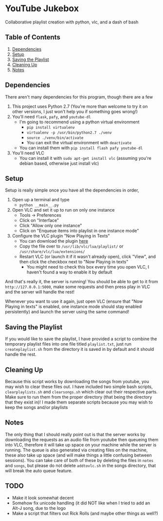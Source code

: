 # YouTube Jukebox
Collaborative playlist creation with python, vlc, and a dash of bash

## Table of Contents
1. [Dependencies](https://github.com/jivandabeast/youtubejukebox#dependencies)
2. [Setup](https://github.com/jivandabeast/youtubejukebox#setup)
3. [Saving the Playlist](https://github.com/jivandabeast/youtubejukebox#saving-the-playlist)
4. [Cleaning Up](https://github.com/jivandabeast/youtubejukebox#cleaning-up)
5. [Notes](https://github.com/jivandabeast/youtubejukebox#notes)

## Dependencies
There aren't many dependencies for this program, though there are a few
1. This project uses Python 2.7 (You're more than welcome to try it on other versions, I just won't help you if something goes wrong!)
2. You'll need `flask`, `pafy`, and `youtube-dl`
    * I'm going to recommend using a python virtual environment
        * `pip install virtualenv`
        * `virtualenv -p /usr/bin/python2.7 ./venv`
        * `source ./venv/bin/activate`
        * You can exit the virtual environment with `deactivate`
    * You can install them with `pip install flash pafy youtube-dl`
3. You'll need VLC
    * You can install it with `sudo apt-get install vlc` (assuming you're debian based, otherwise just install vlc)

## Setup
Setup is really simple once you have all the dependencies in order, 
1. Open up a terminal and type
    * `python __main__.py`
2. Open VLC and set it up to run on only one instance
    * Tools -> Preferences
    * Click on "Interface"
    * Click "Allow only one instance"
    * Click on "Enqueue items into playlist in one instance mode"
3. Configure the VLC  plugin "Now Playing in Texts"
    * You can download the plugin [here](https://addons.videolan.org/p/1172613/)
    * Copy the file over to `/usr/lib/vlc/lua/playlist/` or `/usr/share/vlc/lua/extensions/`
    * Restart VLC (or launch it if it wasn't already open), click "View", and then click the checkbox next to "Now Playing in texts"
        * You might need to check this box every time you open VLC, I haven't found a way to enable it by default

And that's really it, the server is running! You should be able to get to it from `http://127.0.0.1:5000`, make some requests and then press play in VLC and the server will handle the rest!

Whenever you want to use it again, just open VLC (ensure that "Now Playing in texts" is enabled, one instance mode should stay enabled persistently) and launch the server using the same command!

## Saving the Playlist
If you would like to save the playlist, I have provided a script to combine the temporary playlist files into one file titled `playlist.txt`, just run `createplaylist.sh` from the directory it is saved in by default and it should handle the rest.

## Cleaning Up
Because this script works by downloading the songs from youtube, you may wish to clear these files out. I have included two simple bash scripts, `clearplaylists.sh`
and `clearsongs.sh` which clear out their respective parts. Make sure to run them from the proper directory (that being the directory that they exist in)!
I made them separate scripts because you may wish to keep the songs and/or playlists 

## Notes
The only thing that I should really point out is that the server works by downloading the requests as an audio file from youtube then queueing them into VLC, therefore it will take up space on your machine while the server is running.
The queue is also generated via creating files on the machine, these also take up space (and will make things a little confusing between sessions).
You can take care of both of these by deleting the files in `notes` and `songs`, but please do not delete `addtovlc.sh` in the songs directory, that will break the auto queue feature.

## TODO
* Make it look somewhat decent
* Somehow fix unicode handling (it did NOT like when I tried to add an Alt-J song, due to the logo
* Make a script that filters out Rick Rolls (and maybe other things as well?)
